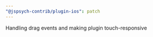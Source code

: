 ```yaml
---
"@jspsych-contrib/plugin-ios": patch
---
```


Handling drag events and making plugin touch-responsive
